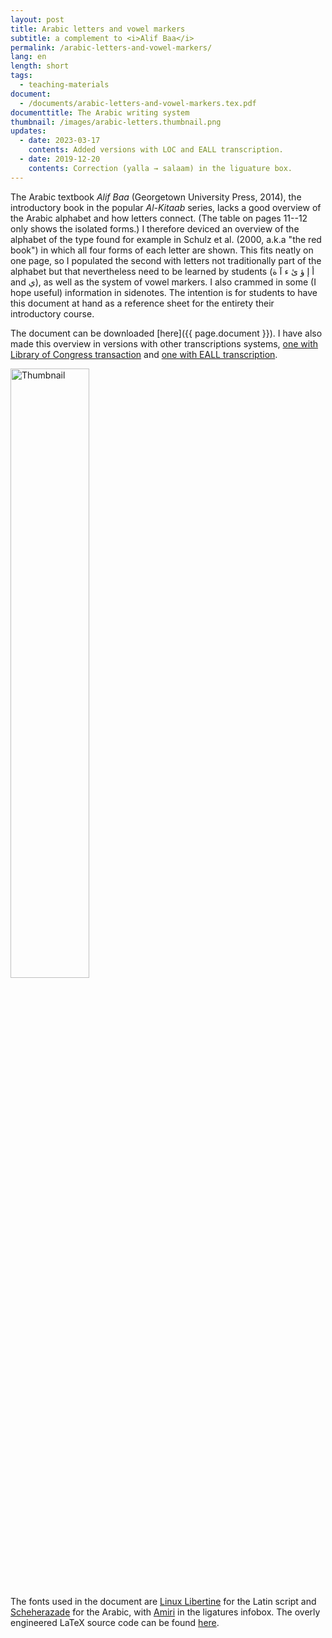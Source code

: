 ```yaml
---
layout: post
title: Arabic letters and vowel markers
subtitle: a complement to <i>Alif Baa</i>
permalink: /arabic-letters-and-vowel-markers/
lang: en
length: short
tags:
  - teaching-materials
document:
  - /documents/arabic-letters-and-vowel-markers.tex.pdf
documenttitle: The Arabic writing system
thumbnail: /images/arabic-letters.thumbnail.png
updates: 
  - date: 2023-03-17
    contents: Added versions with LOC and EALL transcription. 
  - date: 2019-12-20
    contents: Correction (yalla → salaam) in the liguature box. 
---
```


The Arabic textbook *Alif Baa* (Georgetown University Press, 2014), the introductory book in the popular *Al-Kitaab* series, lacks a good overview of the Arabic alphabet and how letters connect. (The table on pages 11--12 only shows the isolated forms.) I therefore deviced an overview of the alphabet of the type found for example in Schulz et&nbsp;al. (2000, a.k.a "the red book") in which all four forms of each letter are shown. This fits neatly on one page, so I populated the second with letters not traditionally part of the alphabet but that nevertheless need to be learned by students (أ إ ؤ ئ ء آ ة and&nbsp;ي), as well as the system of vowel markers. I also crammed in some (I hope useful) information in sidenotes. The intention is for students to have this document at hand as a reference sheet for the entirety their introductory course.

The document can be downloaded [here]({{ page.document }}). I have also made this overview in versions with other transcriptions systems, [one with Library of Congress transaction](/documents/arabic-letters-and-vowel-markers-LOC.tex.pdf) and [one with EALL transcription](/documents/arabic-letters-and-vowel-markers-EALL.tex.pdf).


<a href="{{ page.document }}" >
<img width="50%" src="{{ page.thumbnail }}" alt="Thumbnail">
</a>


The fonts used in the document are [Linux Libertine](http://www.linuxlibertine.org/) for the Latin script and [Scheherazade](https://software.sil.org/scheherazade/) for the Arabic, with [Amiri](http://www.amirifont.org/) in the ligatures infobox. The overly engineered LaTeX source code can be found [here](/documents/arabic-letters-and-vowel-markers.tex). 

